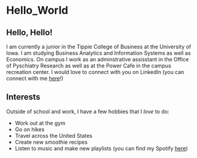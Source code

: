# Hello_World

## Hello, Hello!

I am currently a junior in the Tippie College of Business at the University of Iowa. I am studying Business Analytics and Information Systems as well as Economics. On campus I work as an adminstrative assisstant in the Office of Pyschiatry Research as well as at the Power Cafe in the campus recreation center. I would love to connect with you on LinkedIn (you can connect with me [here](https://www.linkedin.com/in/morgan-tyma-965180198/)!) 

## Interests

Outside of school and work, I have a few hobbies that I *love* to do:
- Work out at the gym
- Go on hikes
- Travel across the United States
- Create new smoothie recipes
- Listen to music and make new playlists (you can find my Spotify [here](https://open.spotify.com/user/morgantyma)) 
